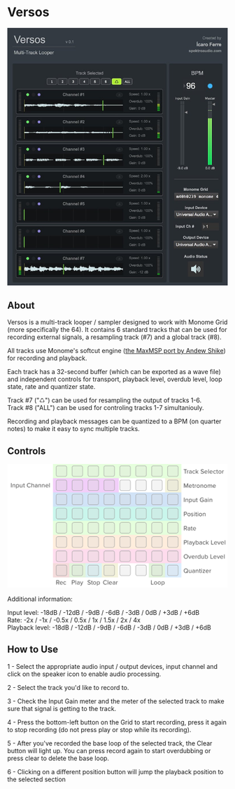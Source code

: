 # Versos

![Versos](/Images/Versos-Screenshot.jpg)

## About

Versos is a multi-track looper / sampler designed to work with Monome Grid (more specifically the 64). It contains 6 standard tracks that can be used for recording external signals, a resampling track (#7) and a global track (#8).

All tracks use Monome's softcut engine ([the MaxMSP port by Andew Shike](https://github.com/AndrewShike/softcut-msp)) for recording and playback. 

Each track has a 32-second buffer (which can be exported as a wave file) and independent controls for transport, playback level, overdub level, loop state, rate and quantizer state.

Track #7 ("♺") can be used for resampling the output of tracks 1-6.  
Track #8 ("ALL") can be used for controling tracks 1-7 simultaniouly.  

Recording and playback messages can be quantized to a BPM (on quarter notes) to make it easy to sync multiple tracks. 

## Controls

![Controls](/Images/Versos-Controls.png)

Additional information:

Input level: -18dB / -12dB / -9dB / -6dB / -3dB / 0dB / +3dB / +6dB  
Rate: -2x / -1x / -0.5x / 0.5x / 1x / 1.5x / 2x / 4x  
Playback level: -18dB / -12dB / -9dB / -6dB / -3dB / 0dB / +3dB / +6dB  

## How to Use

1 - Select the appropriate audio input / output devices, input channel and click on the speaker icon to enable audio processing.

2 - Select the track you'd like to record to.

3 - Check the Input Gain meter and the meter of the selected track to make sure that signal is getting to the track.

4 - Press the bottom-left button on the Grid to start recording, press it again to stop recording (do not press play or stop while its recording). 

5 - After you've recorded the base loop of the selected track, the Clear button will light up. You can press record again to start overdubbing or press clear to delete the base loop.

6 - Clicking on a different position button will jump the playback position to the selected section


